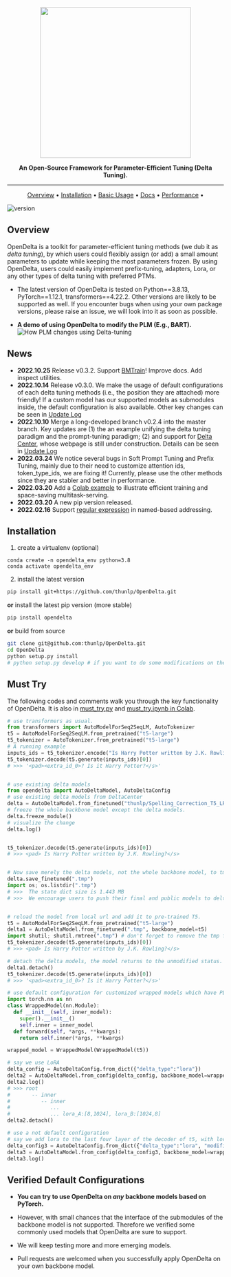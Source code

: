 <div align="center">


<img src="https://s4.ax1x.com/2022/02/14/Hy7lAf.png" width="350px">

**An Open-Source Framework for Parameter-Efficient Tuning (Delta Tuning).**

------

<p align="center">
  <a href="#Overview">Overview</a> •
  <a href="#installation">Installation</a> •
  <a href="https://opendelta.readthedocs.io/en/latest/notes/usage.html">Basic Usage</a> • 
  <a href="https://opendelta.readthedocs.io/">Docs</a> • 
  <a href="https://docs.google.com/spreadsheets/d/1BIVa8ocAPga-u7rBOXLYaTfaJSjI1dWfwohmLjmFDrY/edit?usp=sharing">Performance</a> •


</p>

</div>

![version](https://img.shields.io/badge/version-0.3.2-blue)


## Overview

OpenDelta is a toolkit for parameter-efficient tuning methods (we dub it as *delta tuning*), by which users could flexibly assign (or add) a small amount parameters to update while keeping the most parameters frozen. By using OpenDelta, users could easily implement prefix-tuning, adapters, Lora, or any other types of delta tuning with preferred PTMs.

- The latest version of OpenDelta is tested on Python==3.8.13, PyTorch==1.12.1, transformers==4.22.2. Other versions are likely to be supported as well. If you encounter bugs when using your own package versions, please raise an issue, we will look into it as soon as possible. 

- **A demo of using OpenDelta to modify the PLM (E.g., BART).**
![How PLM changes using Delta-tuning](docs/source/imgs/demo.gif)

## News
- **2022.10.25** Release v0.3.2. Support [BMTrain]()! Improve docs. Add inspect utilities.
- **2022.10.14** Release v0.3.0. We make the usage of default configurations of each delta tuning methods (i.e., the position they are attached) more friendly! If a custom model has our supported models as submodules inside, the default configuration is also available. Other key changes can be seen in [Update Log](https://opendelta.readthedocs.io/en/latest/notes/update.html#version-0-3-0)
- **2022.10.10** Merge a long-developed branch v0.2.4 into the master branch. Key updates are (1) the an example unifying the delta tuning paradigm and the prompt-tuning paradigm; (2) and support for [Delta Center](https://www.openbmb.org/toolKits/deltacenter), whose webpage is still under construction. Details can be seen in [Update Log](https://opendelta.readthedocs.io/en/latest/notes/update.html#version-0-2-4)
- **2022.03.24** We notice several bugs in Soft Prompt Tuning and Prefix Tuning, mainly due to their need to customize attention ids, token_type_ids, we are fixing it! Currently, please use the other methods since they are stabler and better in performance. 
- **2022.03.20** Add a [Colab example](https://colab.research.google.com/drive/1uAhgAdc8Qr42UKYDlgUv0f7W1-gAFwGo?usp=sharing) to illustrate efficient training and space-saving multitask-serving.
- **2022.03.20** A new pip version released.
- **2022.02.16** Support [regular expression](https://opendelta.readthedocs.io/en/latest/notes/namebasedaddr.html#regexexpr) in named-based addressing. 

## Installation
1. create a virtualenv (optional)
```shell
conda create -n opendelta_env python=3.8
conda activate opendelta_env
```

2. install the latest version
```bash
pip install git+https://github.com/thunlp/OpenDelta.git
```

**or** install the latest pip version (more stable)
```bash
pip install opendelta
```
**or** build from source
```bash
git clone git@github.com:thunlp/OpenDelta.git
cd OpenDelta
python setup.py install
# python setup.py develop # if you want to do some modifications on the code for your research:

```

## Must Try
The following codes and comments walk you through the key functionality of OpenDelta. It is also in [must_try.py](https://github.com/thunlp/OpenDelta/tree/main/examples/unittest/must_try.py) and [must_try.ipynb in Colab](https://colab.research.google.com/drive/1Nbe9zxt8LGQnKmtvEs07IN_PznjNCyk4?usp=sharing).

```python
# use transformers as usual.
from transformers import AutoModelForSeq2SeqLM, AutoTokenizer
t5 = AutoModelForSeq2SeqLM.from_pretrained("t5-large")
t5_tokenizer = AutoTokenizer.from_pretrained("t5-large")
# A running example
inputs_ids = t5_tokenizer.encode("Is Harry Potter written by J.K. Rowling", return_tensors="pt")
t5_tokenizer.decode(t5.generate(inputs_ids)[0]) 
# >>> '<pad><extra_id_0>? Is it Harry Potter?</s>'


# use existing delta models
from opendelta import AutoDeltaModel, AutoDeltaConfig
# use existing delta models from DeltaCenter
delta = AutoDeltaModel.from_finetuned("thunlp/Spelling_Correction_T5_LRAdapter_demo", backbone_model=t5)
# freeze the whole backbone model except the delta models.
delta.freeze_module()
# visualize the change
delta.log()


t5_tokenizer.decode(t5.generate(inputs_ids)[0]) 
# >>> <pad> Is Harry Potter written by J.K. Rowling?</s>


# Now save merely the delta models, not the whole backbone model, to tmp/
delta.save_finetuned(".tmp")
import os; os.listdir(".tmp")
# >>>  The state dict size is 1.443 MB
# >>>  We encourage users to push their final and public models to delta center to share them with the community!


# reload the model from local url and add it to pre-trained T5.
t5 = AutoModelForSeq2SeqLM.from_pretrained("t5-large")
delta1 = AutoDeltaModel.from_finetuned(".tmp", backbone_model=t5)
import shutil; shutil.rmtree(".tmp") # don't forget to remove the tmp files. 
t5_tokenizer.decode(t5.generate(inputs_ids)[0]) 
# >>> <pad> Is Harry Potter written by J.K. Rowling?</s>

# detach the delta models, the model returns to the unmodified status.
delta1.detach()
t5_tokenizer.decode(t5.generate(inputs_ids)[0])  
# >>> '<pad><extra_id_0>? Is it Harry Potter?</s>'

# use default configuration for customized wrapped models which have PLMs inside. This is a common need for users. 
import torch.nn as nn
class WrappedModel(nn.Module):
  def __init__(self, inner_model):
    super().__init__()
    self.inner = inner_model
  def forward(self, *args, **kwargs):
    return self.inner(*args, **kwargs)

wrapped_model = WrappedModel(WrappedModel(t5))

# say we use LoRA
delta_config = AutoDeltaConfig.from_dict({"delta_type":"lora"})
delta2 = AutoDeltaModel.from_config(delta_config, backbone_model=wrapped_model)
delta2.log()
# >>> root
#       -- inner
#          -- inner
#             ...
#             ... lora_A:[8,1024], lora_B:[1024,8]
delta2.detach()

# use a not default configuration
# say we add lora to the last four layer of the decoder of t5, with lora rank=5
delta_config3 = AutoDeltaConfig.from_dict({"delta_type":"lora", "modified_modules":["[r]decoder.*((20)|(21)|(22)|(23)).*DenseReluDense\.wi"], "lora_r":5})
delta3 = AutoDeltaModel.from_config(delta_config3, backbone_model=wrapped_model)
delta3.log()

```

## Verified Default Configurations  

- **You can try to use OpenDelta on *any* backbone models based on PyTorch.**  
- However, with small chances that the interface of the submodules of the backbone model is not supported. Therefore we verified some commonly
used models that OpenDelta are sure to support.

- We will keep testing more and more emerging models.

- Pull requests are welcomed when you successfully apply OpenDelta on your own backbone model.








